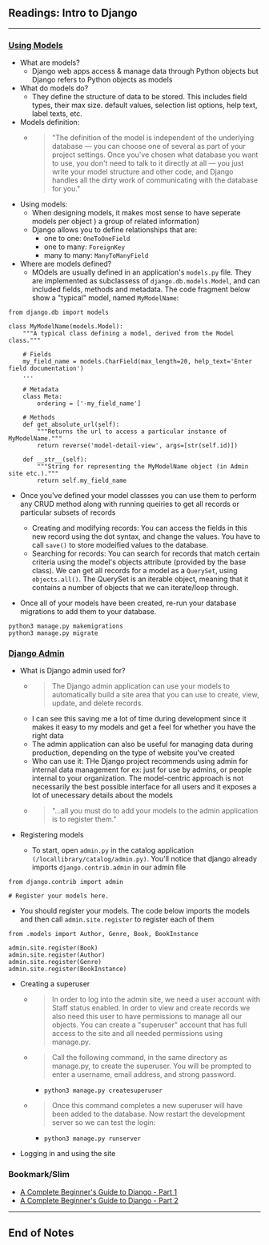## Readings: Intro to Django
***

### [Using Models](https://developer.mozilla.org/en-US/docs/Learn/Server-side/Django/Models)
- What are models?
  * Django web apps access & manage data through Python objects but Django refers to Python objects as models
- What do models do?
  * They define the structure of data to be stored. This includes field types, their max size. default values, selection list options, help text, label texts, etc.
- Models definition:
  * > "The definition of the model is independent of the underlying database — you can choose one of several as part of your project settings. Once you've chosen what database you want to use, you don't need to talk to it directly at all — you just write your model structure and other code, and Django handles all the dirty work of communicating with the database for you."
- Using models:
  * When designing models, it makes most sense to have seperate models per object ) a group of related information)
  * Django allows you to define relationships that are:
    * one to one: `OneToOneField`
    * one to many: `ForeignKey`
    * many to many: `ManyToManyField`
- Where are models defined?
  * MOdels are usually defined in an application's `models.py` file. They are implemented as subclassess of `django.db.models.Model`, and can included fields, methods and metadata. The code fragment below show a "typical" model, named `MyModelName`:
```
from django.db import models

class MyModelName(models.Model):
    """A typical class defining a model, derived from the Model class."""

    # Fields
    my_field_name = models.CharField(max_length=20, help_text='Enter field documentation')
    ...

    # Metadata
    class Meta:
        ordering = ['-my_field_name']

    # Methods
    def get_absolute_url(self):
        """Returns the url to access a particular instance of MyModelName."""
        return reverse('model-detail-view', args=[str(self.id)])

    def __str__(self):
        """String for representing the MyModelName object (in Admin site etc.)."""
        return self.my_field_name
```

- Once you've defined your model classses you can use them to perform any CRUD method along with running queiries to get all records or particular subsets of records
  * Creating and modifying records: You can access the fields in this new record using the dot syntax, and change the values. You have to call `save()` to store modeified values to the database.
  * Searching for records: You can search for records that match certain criteria using the model's objects attribute (provided by the base class). We can get all records for a model as a `QuerySet`, using `objects.all()`. The QuerySet is an iterable object, meaning that it contains a number of objects that we can iterate/loop through.

- Once all of your models have been created, re-run your database migrations to add them to your database.
```
python3 manage.py makemigrations
python3 manage.py migrate
```

### [Django Admin](https://developer.mozilla.org/en-US/docs/Learn/Server-side/Django/Admin_site)

- What is Django admin used for?
  * > The Django admin application can use your models to automatically build a site area that you can use to create, view, update, and delete records.
  * I can see this saving me a lot of time during development since it makes it easy to my models and get a feel for whether you have the right data
  * The admin application can also be useful for managing data during production, depending on the type of website you've created
  * Who can use it: THe Django project recommends using admin for internal data management for ex: just for use by admins, or people internal to your organization. The model-centric approach is not necessarily the best possible interface for all users and it exposes a lot of unecessary details about the models
  * > "...all you must do to add your models to the admin application is to register them."

- Registering models
  * To start, open `admin.py` in the catalog application `(/locallibrary/catalog/admin.py)`. You'll notice that django already imports `django.contrib.admin` in our admin file
```
from django.contrib import admin

# Register your models here.

```
- You should register your models. The code below imports the models and then call `admin.site.register` to register each of them

```
from .models import Author, Genre, Book, BookInstance

admin.site.register(Book)
admin.site.register(Author)
admin.site.register(Genre)
admin.site.register(BookInstance)

```

- Creating a superuser
  * > In order to log into the admin site, we need a user account with Staff status enabled. In order to view and create records we also need this user to have permissions to manage all our objects. You can create a "superuser" account that has full access to the site and all needed permissions using manage.py.
  * > Call the following command, in the same directory as manage.py, to create the superuser. You will be prompted to enter a username, email address, and strong password.
    * `python3 manage.py createsuperuser`
  * > Once this command completes a new superuser will have been added to the database. Now restart the development server so we can test the login:
    * `python3 manage.py runserver`

- Logging in and using the site

### Bookmark/Slim
- [A Complete Beginner's Guide to Django - Part 1](https://simpleisbetterthancomplex.com/series/2017/09/04/a-complete-beginners-guide-to-django-part-1.html)
- [A Complete Beginner's Guide to Django - Part 2](https://simpleisbetterthancomplex.com/series/2017/09/11/a-complete-beginners-guide-to-django-part-2.html)

***
 ## End of Notes
